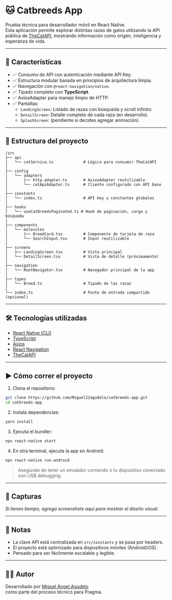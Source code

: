 # 🐱 Catbreeds App

Prueba técnica para desarrollador móvil en React Native.  
Esta aplicación permite explorar distintas razas de gatos utilizando la API pública de [TheCatAPI](https://thecatapi.com/), mostrando información como origen, inteligencia y esperanza de vida.

---

## 🚀 Características

- ✅ Consumo de API con autenticación mediante API Key.
- ✅ Estructura modular basada en principios de arquitectura limpia.
- ✅ Navegación con `@react-navigation/native`.
- ✅ Tipado completo con **TypeScript**.
- ✅ AxiosAdapter para manejo limpio de HTTP.
- ✅ Pantallas:
  - `LandingScreen`: Listado de razas con búsqueda y scroll infinito.
  - `DetailScreen`: Detalle completo de cada raza (en desarrollo).
  - `SplashScreen`: (pendiente si decides agregar animación).

---

## 📂 Estructura del proyecto

```
/src
├── api
│   └── catService.ts             # Lógica para consumir TheCatAPI
│
├── config
│   └── adapters
│       ├── http.adapter.ts       # AxiosAdapter reutilizable
│       └── catApiAdapter.ts      # Cliente configurado con API base
│
├── constants
│   └── index.ts                  # API key y constantes globales
│
├── hooks
│   └── useCatBreedsPaginated.ts # Hook de paginación, carga y búsqueda
│
├── components
│   └── molecules
│       ├── BreedCard.tsx         # Componente de tarjeta de raza
│       └── SearchInput.tsx       # Input reutilizable
│
├── screens
│   ├── LandingScreen.tsx         # Vista principal
│   └── DetailScreen.tsx          # Vista de detalle (próximamente)
│
├── navigation
│   └── RootNavigator.tsx         # Navegador principal de la app
│
├── types
│   └── Breed.ts                  # Tipado de las razas
│
└── index.ts                      # Punto de entrada compartido (opcional)
```

---

## 🛠️ Tecnologías utilizadas

- [React Native (CLI)](https://reactnative.dev/)
- [TypeScript](https://www.typescriptlang.org/)
- [Axios](https://axios-http.com/)
- [React Navigation](https://reactnavigation.org/)
- [TheCatAPI](https://thecatapi.com/)

---

## ▶️ Cómo correr el proyecto

1. Clona el repositorio:

```bash
git clone https://github.com/Miguel22agudelo/catbreeds-app.git
cd catbreeds-app
```

2. Instala dependencias:

```bash
yarn install
```

3. Ejecuta el bundler:

```bash
npx react-native start
```

4. En otra terminal, ejecuta la app en Android:

```bash
npx react-native run-android
```

> Asegúrate de tener un emulador corriendo o tu dispositivo conectado con USB debugging.

---

## 📸 Capturas

_Si tienes tiempo, agrega screenshots aquí para mostrar el diseño visual._

---

## 🔐 Notas

- La clave API está centralizada en `src/constants` y se pasa por headers.
- El proyecto está optimizado para dispositivos móviles (Android/iOS).
- Pensado para ser fácilmente escalable y legible.

---

## 🧑‍💻 Autor

Desarrollado por [Miguel Ángel Agudelo](https://github.com/Miguel22agudelo)  
como parte del proceso técnico para Pragma.
